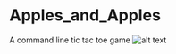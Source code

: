 # Apples_and_Apples
 A command line tic tac toe game
![alt text](https://github.com/[clydeproject]/[Apples_and_Apples]/blob/[main]/default_ss.PNG?raw=true)
